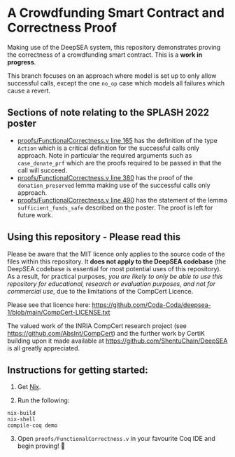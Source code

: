 # A Crowdfunding Smart Contract and Correctness Proof

Making use of the DeepSEA system, this repository demonstrates proving the correctness of a crowdfunding smart contract. This is a **work in progress**.

This branch focuses on an approach where model is set up to only allow successful calls, except the one `no_op` case which models all failures which cause a revert.

## Sections of note relating to the SPLASH 2022 poster
 - [proofs/FunctionalCorrectness.v line 165](https://github.com/Coda-Coda/Crowdfunding/blob/splash-2022-poster/proofs/FunctionalCorrectness.v#L165) has the definition of the type `Action` which is a critical definition for the successful calls only approach. Note in particular the required arguments such as `case_donate_prf` which are the proofs required to be passed in that the call will succeed.
 - [proofs/FunctionalCorrectness.v line 380](https://github.com/Coda-Coda/Crowdfunding/blob/splash-2022-poster/proofs/FunctionalCorrectness.v#L380) has the proof of the `donation_preserved` lemma making use of the successful calls only approach.
 - [proofs/FunctionalCorrectness.v line 490](https://github.com/Coda-Coda/Crowdfunding/blob/splash-2022-poster/proofs/FunctionalCorrectness.v#L490) has the statement of the lemma `sufficient_funds_safe` described on the poster. The proof is left for future work.


## Using this repository - Please read this

Please be aware that the MIT licence only applies to the source code of the files within this repository. It **does not apply to the DeepSEA codebase** (the DeepSEA codebase is essential for most potential uses of this repository). As a result, for practical purposes, _you are likely to only be able to use this repository for educational, research or evaluation purposes, and not for commercial use_, due to the limitations of the CompCert Licence.

Please see that licence here:
  https://github.com/Coda-Coda/deepsea-1/blob/main/CompCert-LICENSE.txt

The valued work of the INRIA CompCert research project (see 
https://github.com/AbsInt/CompCert) and the further work by CertiK 
building upon it made available at https://github.com/ShentuChain/DeepSEA is
all greatly appreciated.

## Instructions for getting started:

1. Get [Nix](https://nixos.org/download.html).

2. Run the following:
```
nix-build
nix-shell
compile-coq demo
```

3. Open `proofs/FunctionalCorrectness.v` in your favourite Coq IDE and begin proving! 🐔